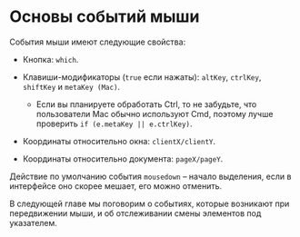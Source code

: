 # Основы событий мыши

События мыши имеют следующие свойства:

- Кнопка: `which`.

- Клавиши-модификаторы (`true` если нажаты): `altKey`, `ctrlKey`, `shiftKey` и `metaKey (Mac)`.

  - Если вы планируете обработать Ctrl, то не забудьте, что пользователи Mac обычно используют Cmd, поэтому лучше проверить `if (e.metaKey || e.ctrlKey)`.

- Координаты относительно окна: `clientX/clientY`.

- Координаты относительно документа: `pageX/pageY`.

Действие по умолчанию события `mousedown` – начало выделения, если в интерфейсе оно скорее мешает, его можно отменить.

В следующей главе мы поговорим о событиях, которые возникают при передвижении мыши, и об отслеживании смены элементов под указателем.